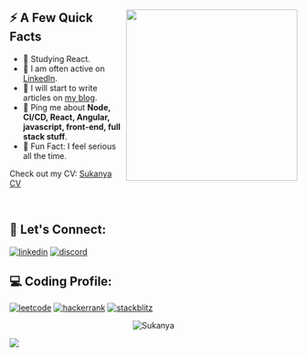 <div>
  
  <img width="300px" align="right" src="https://user-images.githubusercontent.com/49310523/214232283-c6302afe-2975-49c5-9b0b-54422f4b2fbc.jpg" />
  <h2>⚡️ A Few Quick Facts</h2>
  <ul>
    <li>🧐 Studying React.</li>
    <li>📝 I am often active on <a href="https://www.linkedin.com/in/isukanyadutta">LinkedIn</a>.</li>
    <li>📝 I will start to write articles on <a href="https://sukanyadutta3096.blogspot.com">my blog</a>.</li>
    <li>💬 Ping me about <strong>Node, CI/CD, React, Angular, javascript, front-end, full stack stuff</strong>.</li>
    <li>🎉 Fun Fact: I feel serious all the time.</li>
  </ul>
</div>

   Check out my CV: [Sukanya CV](https://github.com/user-attachments/files/17839681/Sukanya_Dutta_-_Senior_FrontendDeveloper.pdf)

</br>

<div>
  <h2>🔗 Let's Connect:</h2>
</div>

[![linkedin](https://img.shields.io/badge/LinkedIn-0077B5?style=for-the-badge&logo=linkedin&logoColor=white)]([https://www.linkedin.com/in/chetannada/](https://www.linkedin.com/in/isukanyadutta/))
[![discord](https://img.shields.io/badge/Discord-5865F2?style=for-the-badge&logo=discord&logoColor=white)](https://discordapp.com/users/sukanya_30)

<div>
  <h2>💻 Coding Profile:</h2>
</div>

[![leetcode](https://img.shields.io/badge/-LeetCode-FFA116?style=for-the-badge&logo=LeetCode&logoColor=black)](https://leetcode.com/sukanyaDutta30/)
[![hackerrank](https://img.shields.io/badge/-Hackerrank-2EC866?style=for-the-badge&logo=HackerRank&logoColor=white)](https://www.hackerrank.com/isukanyadutta)
[![stackblitz](https://img.shields.io/badge/-Stackblitz-FFA116?style=for-the-badge&logo=Stackblitz&logoColor=blue)](https://stackblitz.com/@Sukanya3096)

<p align="center"> <img src="https://github-readme-stats-sigma-five.vercel.app/api?username=sukanya3096&show_icons=true&theme=great-gatsby" alt="Sukanya" />

 
  ![](https://komarev.com/ghpvc/?username=Sukanya3096&color=green)


